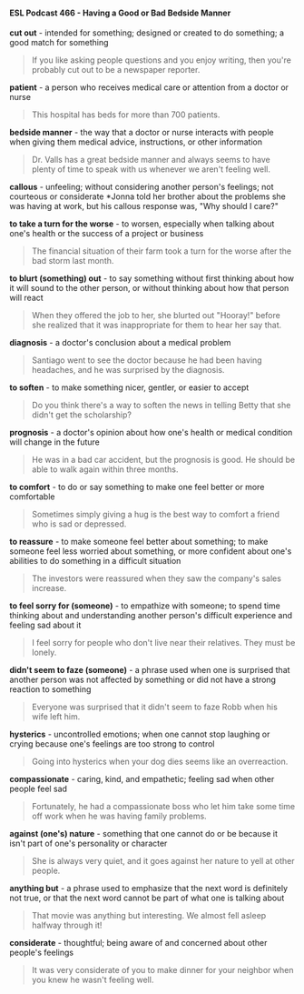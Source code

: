 #### ESL Podcast 466 - Having a Good or Bad Bedside Manner

**cut out** - intended for something; designed or created to do something; a good
match for something

> If you like asking people questions and you enjoy writing, then you're probably
cut out to be a newspaper reporter.

**patient** - a person who receives medical care or attention from a doctor or nurse

> This hospital has beds for more than 700 patients.

**bedside manner** - the way that a doctor or nurse interacts with people when
giving them medical advice, instructions, or other information

> Dr. Valls has a great bedside manner and always seems to have plenty of time
to speak with us whenever we aren't feeling well.

**callous** - unfeeling; without considering another person's feelings; not courteous
or considerate
*Jonna told her brother about the problems she was having at work, but his
callous response was, "Why should I care?"

**to take a turn for the worse** - to worsen, especially when talking about one's
health or the success of a project or business

> The financial situation of their farm took a turn for the worse after the bad storm
last month.

**to blurt (something) out** - to say something without first thinking about how it
will sound to the other person, or without thinking about how that person will
react

> When they offered the job to her, she blurted out "Hooray!" before she realized
that it was inappropriate for them to hear her say that.

**diagnosis** - a doctor's conclusion about a medical problem

> Santiago went to see the doctor because he had been having headaches, and
he was surprised by the diagnosis.

**to soften** - to make something nicer, gentler, or easier to accept

> Do you think there's a way to soften the news in telling Betty that she didn't get
the scholarship?

**prognosis** - a doctor's opinion about how one's health or medical condition will
change in the future

> He was in a bad car accident, but the prognosis is good. He should be able to
walk again within three months.

**to comfort** - to do or say something to make one feel better or more comfortable

> Sometimes simply giving a hug is the best way to comfort a friend who is sad or
depressed.

**to reassure** - to make someone feel better about something; to make someone
feel less worried about something, or more confident about one's abilities to do
something in a difficult situation

> The investors were reassured when they saw the company's sales increase.

**to feel sorry for (someone)** - to empathize with someone; to spend time
thinking about and understanding another person's difficult experience and
feeling sad about it

> I feel sorry for people who don't live near their relatives. They must be lonely.

**didn't seem to faze (someone)** - a phrase used when one is surprised that
another person was not affected by something or did not have a strong reaction
to something

> Everyone was surprised that it didn't seem to faze Robb when his wife left him.

**hysterics** - uncontrolled emotions; when one cannot stop laughing or crying
because one's feelings are too strong to control

> Going into hysterics when your dog dies seems like an overreaction.

**compassionate** - caring, kind, and empathetic; feeling sad when other people
feel sad

> Fortunately, he had a compassionate boss who let him take some time off work
when he was having family problems.

**against (one's) nature** - something that one cannot do or be because it isn't
part of one's personality or character

> She is always very quiet, and it goes against her nature to yell at other people.

**anything but** - a phrase used to emphasize that the next word is definitely not
true, or that the next word cannot be part of what one is talking about

> That movie was anything but interesting. We almost fell asleep halfway through
it!

**considerate** - thoughtful; being aware of and concerned about other people's
feelings

> It was very considerate of you to make dinner for your neighbor when you knew
he wasn't feeling well.


